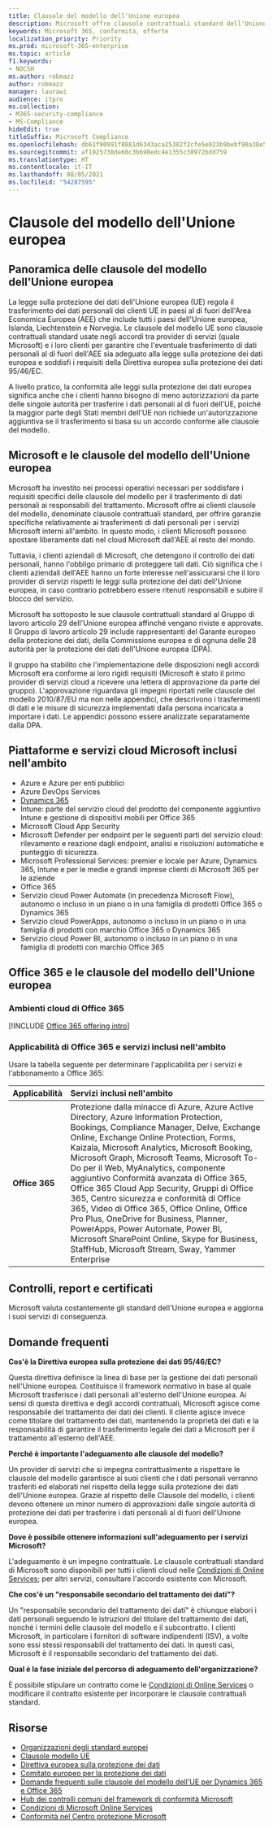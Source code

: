 ```yaml
---
title: Clausole del modello dell'Unione europea
description: Microsoft offre clausole contrattuali standard dell'Unione europea e garanzie per il trasferimento dei dati personali.
keywords: Microsoft 365, conformità, offerte
localization_priority: Priority
ms.prod: microsoft-365-enterprise
ms.topic: article
f1.keywords:
- NOCSH
ms.author: robmazz
author: robmazz
manager: laurawi
audience: itpro
ms.collection:
- M365-security-compliance
- MS-Compliance
hideEdit: true
titleSuffix: Microsoft Compliance
ms.openlocfilehash: db61f90991f8881d6343aca25382f2cfe5e023b9bebf90a38e5e96c09d1090ad
ms.sourcegitcommit: af1925730de60c3b698edc4e1355c38972bdd759
ms.translationtype: HT
ms.contentlocale: it-IT
ms.lasthandoff: 08/05/2021
ms.locfileid: "54287595"
---
```

# <a name="european-union-model-clauses"></a>Clausole del modello dell'Unione europea

## <a name="european-union-model-clauses-overview"></a>Panoramica delle clausole del modello dell'Unione europea

La legge sulla protezione dei dati dell'Unione europea (UE) regola il trasferimento dei dati personali dei clienti UE in paesi al di fuori dell'Area Economica Europea (AEE) che include tutti i paesi dell'Unione europea, Islanda, Liechtenstein e Norvegia. Le clausole del modello UE sono clausole contrattuali standard usate negli accordi tra provider di servizi (quale Microsoft) e i loro clienti per garantire che l'eventuale trasferimento di dati personali al di fuori dell'AEE sia adeguato alla legge sulla protezione dei dati europea e soddisfi i requisiti della Direttiva europea sulla protezione dei dati 95/46/EC.

A livello pratico, la conformità alle leggi sulla protezione dei dati europea significa anche che i clienti hanno bisogno di meno autorizzazioni da parte delle singole autorità per trasferire i dati personali al di fuori dell'UE, poiché la maggior parte degli Stati membri dell'UE non richiede un'autorizzazione aggiuntiva se il trasferimento si basa su un accordo conforme alle clausole del modello.

## <a name="microsoft-and-european-union-model-clauses"></a>Microsoft e le clausole del modello dell'Unione europea

Microsoft ha investito nei processi operativi necessari per soddisfare i requisiti specifici delle clausole del modello per il trasferimento di dati personali ai responsabili del trattamento. Microsoft offre ai clienti clausole del modello, denominate clausole contrattuali standard, per offrire garanzie specifiche relativamente ai trasferimenti di dati personali per i servizi Microsoft interni all'ambito. In questo modo, i clienti Microsoft possono spostare liberamente dati nel cloud Microsoft dall'AEE al resto del mondo.

Tuttavia, i clienti aziendali di Microsoft, che detengono il controllo dei dati personali, hanno l'obbligo primario di proteggere tali dati. Ciò significa che i clienti aziendali dell'AEE hanno un forte interesse nell'assicurarsi che il loro provider di servizi rispetti le leggi sulla protezione dei dati dell'Unione europea, in caso contrario potrebbero essere ritenuti responsabili e subire il blocco del servizio.

Microsoft ha sottoposto le sue clausole contrattuali standard al Gruppo di lavoro articolo 29 dell'Unione europea affinché vengano riviste e approvate. Il Gruppo di lavoro articolo 29 include rappresentanti del Garante europeo della protezione dei dati, della Commissione europea e di ognuna delle 28 autorità per la protezione dei dati dell'Unione europea (DPA).

Il gruppo ha stabilito che l'implementazione delle disposizioni negli accordi Microsoft era conforme ai loro rigidi requisiti (Microsoft è stato il primo provider di servizi cloud a ricevere una lettera di approvazione da parte del gruppo). L'approvazione riguardava gli impegni riportati nelle clausole del modello 2010/87/EU ma non nelle appendici, che descrivono i trasferimenti di dati e le misure di sicurezza implementati dalla persona incaricata a importare i dati. Le appendici possono essere analizzate separatamente dalla DPA.

## <a name="microsoft-in-scope-cloud-platforms--services"></a>Piattaforme e servizi cloud Microsoft inclusi nell'ambito

- Azure e Azure per enti pubblici
- Azure DevOps Services
- [Dynamics 365](https://aka.ms/d365-compliance-list)
- Intune: parte del servizio cloud del prodotto del componente aggiuntivo Intune e gestione di dispositivi mobili per Office 365
- Microsoft Cloud App Security
- Microsoft Defender per endpoint per le seguenti parti del servizio cloud: rilevamento e reazione dagli endpoint, analisi e risoluzioni automatiche e punteggio di sicurezza.
- Microsoft Professional Services: premier e locale per Azure, Dynamics 365, Intune e per le medie e grandi imprese clienti di Microsoft 365 per le aziende
- Office 365
- Servizio cloud Power Automate (in precedenza Microsoft Flow), autonomo o incluso in un piano o in una famiglia di prodotti Office 365 o Dynamics 365
- Servizio cloud PowerApps, autonomo o incluso in un piano o in una famiglia di prodotti con marchio Office 365 o Dynamics 365
- Servizio cloud Power BI, autonomo o incluso in un piano o in una famiglia di prodotti con marchio Office 365

## <a name="office-365-and-european-union-model-clauses"></a>Office 365 e le clausole del modello dell'Unione europea

### <a name="office-365-cloud-environments"></a>Ambienti cloud di Office 365

[!INCLUDE [Office 365 offering intro](../includes/o365-offering-introduction.md)]

### <a name="office-365-applicability-and-in-scope-services"></a>Applicabilità di Office 365 e servizi inclusi nell'ambito

Usare la tabella seguente per determinare l'applicabilità per i servizi e l'abbonamento a Office 365:

| **Applicabilità** | **Servizi inclusi nell'ambito** |
|:------------------|:----------------------|
| **Office 365** | Protezione dalla minacce di Azure, Azure Active Directory, Azure Information Protection, Bookings, Compliance Manager, Delve, Exchange Online, Exchange Online Protection, Forms, Kaizala, Microsoft Analytics, Microsoft Booking, Microsoft Graph, Microsoft Teams, Microsoft To-Do per il Web, MyAnalytics, componente aggiuntivo Conformità avanzata di Office 365, Office 365 Cloud App Security, Gruppi di Office 365, Centro sicurezza e conformità di Office 365, Video di Office 365, Office Online, Office Pro Plus, OneDrive for Business, Planner, PowerApps, Power Automate, Power BI, Microsoft SharePoint Online, Skype for Business, StaffHub, Microsoft Stream, Sway, Yammer Enterprise |

## <a name="audits-reports-and-certificates"></a>Controlli, report e certificati

Microsoft valuta costantemente gli standard dell'Unione europea e aggiorna i suoi servizi di conseguenza.

## <a name="frequently-asked-questions"></a>Domande frequenti

**Cos'è la Direttiva europea sulla protezione dei dati 95/46/EC?**

Questa direttiva definisce la linea di base per la gestione dei dati personali nell'Unione europea. Costituisce il framework normativo in base al quale Microsoft trasferisce i dati personali all'esterno dell'Unione europea. Ai sensi di questa direttiva e degli accordi contrattuali, Microsoft agisce come responsabile del trattamento dei dati dei clienti. Il cliente agisce invece come titolare del trattamento dei dati, mantenendo la proprietà dei dati e la responsabilità di garantire il trasferimento legale dei dati a Microsoft per il trattamento all'esterno dell'AEE.

**Perché è importante l'adeguamento alle clausole del modello?**

Un provider di servizi che si impegna contrattualmente a rispettare le clausole del modello garantisce ai suoi clienti che i dati personali verranno trasferiti ed elaborati nel rispetto della legge sulla protezione dei dati dell'Unione europea. Grazie al rispetto delle Clausole del modello, i clienti devono ottenere un minor numero di approvazioni dalle singole autorità di protezione dei dati per trasferire i dati personali al di fuori dell'Unione europea.

**Dove è possibile ottenere informazioni sull'adeguamento per i servizi Microsoft?**

L'adeguamento è un impegno contrattuale. Le clausole contrattuali standard di Microsoft sono disponibili per tutti i clienti cloud nelle [Condizioni di Online Services](https://aka.ms/Online-Services-Terms); per altri servizi, consultare l'accordo esistente con Microsoft.

**Che cos'è un "responsabile secondario del trattamento dei dati"?**

Un "responsabile secondario del trattamento dei dati" è chiunque elabori i dati personali seguendo le istruzioni del titolare del trattamento dei dati, nonché i termini delle clausole del modello e il subcontratto. I clienti Microsoft, in particolare i fornitori di software indipendenti (ISV), a volte sono essi stessi responsabili del trattamento dei dati. In questi casi, Microsoft è il responsabile secondario del trattamento dei dati.

**Qual è la fase iniziale del percorso di adeguamento dell'organizzazione?**

È possibile stipulare un contratto come le [Condizioni di Online Services](https://aka.ms/Online-Services-Terms) o modificare il contratto esistente per incorporare le clausole contrattuali standard.

## <a name="resources"></a>Risorse

- [Organizzazioni degli standard europei](https://eur-lex.europa.eu/)
- [Clausole modello UE](https://aka.ms/EU-model_clauses)
- [Direttiva europea sulla protezione dei dati](https://aka.ms/EU-DPD)
- [Comitato europeo per la protezione dei dati](https://edpb.europa.eu/)
- [Domande frequenti sulle clausole del modello dell'UE per Dynamics 365 e Office 365](https://products.office.com/business/office-365-trust-center-eu-model-clauses-faq)
- [Hub dei controlli comuni del framework di conformità Microsoft](https://www.microsoft.com/trustcenter/common-controls-hub)
- [Condizioni di Microsoft Online Services](https://aka.ms/Online-Services-Terms)
- [Conformità nel Centro protezione Microsoft](https://www.microsoft.com/trust-center/compliance/compliance-overview)
